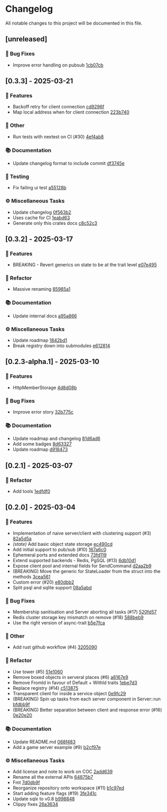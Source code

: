 # Changelog

All notable changes to this project will be documented in this file.

## [unreleased]

### 🐛 Bug Fixes

- Improve error handling on pubsub [1cb07cb](https://github.com/rcelha/rio-rs/commit/1cb07cb596d6e5309a9bdca66503c5d2b2a59e7a) 

## [0.3.3] - 2025-03-21

### 🚀 Features

- Backoff retry for client connection [cd9296f](https://github.com/rcelha/rio-rs/commit/cd9296f6a7aed71e5238e801fe0fca16d5930ad4) 
- Map local address when for client connection [223b740](https://github.com/rcelha/rio-rs/commit/223b7406689e20ead639485008101ff4be007eb4) 

### 💼 Other

- Run tests with nextest on CI (#30) [4ef4ab8](https://github.com/rcelha/rio-rs/commit/4ef4ab8ae3b476f58311c852f3d1bf399b91488d) 

### 📚 Documentation

- Update changelog format to include commit [df3745e](https://github.com/rcelha/rio-rs/commit/df3745ef2de01da2bcc6f240dd2fae1302d22dd5) 

### 🧪 Testing

- Fix failing ui test [a55128b](https://github.com/rcelha/rio-rs/commit/a55128b0fe38e52e994cbaee3c536745af2acc16) 

### ⚙️ Miscellaneous Tasks

- Update changelog [0f563b2](https://github.com/rcelha/rio-rs/commit/0f563b281b959c4fe80dc9d213210c125c1f7e5d) 
- Uses cache for CI [1eabd63](https://github.com/rcelha/rio-rs/commit/1eabd63a2d6f08d2ed9b9d64122c3d68c3d75019) 
- Generate only this crates docs [c8c52c3](https://github.com/rcelha/rio-rs/commit/c8c52c3d5b46537d06eb89773464cc530b3583f4) 

## [0.3.2] - 2025-03-17

### 🚀 Features

- BREAKING - Revert generics on state to be at the trait level [e07e495](https://github.com/rcelha/rio-rs/commit/e07e495bd70d59ec567d5e1986a30e9a6aa8a4b7) 

### 🚜 Refactor

- Massive renaming [85985a1](https://github.com/rcelha/rio-rs/commit/85985a1ca111c2f46ad7ac37dc2dbb6f5d61815d) 

### 📚 Documentation

- Update internal docs [a95a866](https://github.com/rcelha/rio-rs/commit/a95a866126013ed7e916141aa9fa56418f3e9a38) 

### ⚙️ Miscellaneous Tasks

- Update roadmap [1842bd1](https://github.com/rcelha/rio-rs/commit/1842bd185b7ac2f8971f4e702f984a1e259526b0) 
- Break registry down into submodules [e612814](https://github.com/rcelha/rio-rs/commit/e612814dde7dd8453b81d1db4b9f2416a54ac9a9) 

## [0.2.3-alpha.1] - 2025-03-10

### 🚀 Features

- HttpMemberStorage [4d8d08b](https://github.com/rcelha/rio-rs/commit/4d8d08bae4c306730108c9457ca2b8e39a618126) 

### 🐛 Bug Fixes

- Improve error story [32b775c](https://github.com/rcelha/rio-rs/commit/32b775cd5d263815cb5acddb3c10f8d2ff120080) 

### 📚 Documentation

- Update roadmap and changelog [81d6ad6](https://github.com/rcelha/rio-rs/commit/81d6ad64dd0f07d30bc0f908ad1ea76d5f442787) 
- Add some badges [8d63327](https://github.com/rcelha/rio-rs/commit/8d63327f096fc20dbacca47a75d8e25f11b703e5) 
- Update roadmap [d918473](https://github.com/rcelha/rio-rs/commit/d9184739354823319fb240e4029a3bbe4da37732) 

## [0.2.1] - 2025-03-07

### 🚜 Refactor

- Add tools [1edfdf0](https://github.com/rcelha/rio-rs/commit/1edfdf045e4713f995237916e046da9f0f927f1c) 

## [0.2.0] - 2025-03-04

### 🚀 Features

- Implementation of naive server/client with clustering support (#3) [82a5d5a](https://github.com/rcelha/rio-rs/commit/82a5d5a71f230885cec3ae86315fc7dc537751ed) 
- *(state)* Add basic object state storage [ec490cd](https://github.com/rcelha/rio-rs/commit/ec490cdd0fb2f686e91ecc1911506f103437f4c7) 
- Add initial support to pub/sub (#10) [167a6c0](https://github.com/rcelha/rio-rs/commit/167a6c0d04db7e91338802266baf9be2673371b7) 
- Ephemeral ports and extended docs [73fd119](https://github.com/rcelha/rio-rs/commit/73fd1194588a6a636a0dc8c60d62db0221a7be85) 
- Extend supported backends - Redis, PgSQL (#13) [6db10d1](https://github.com/rcelha/rio-rs/commit/6db10d1498b41fd9d6b710492bcd84fb9014f048) 
- Expose client pool and internal fields for SendCommand [d2aa2b9](https://github.com/rcelha/rio-rs/commit/d2aa2b96f1995cbbb8cc0cf024b61505212debc2) 
- (BREAKING) Move the generic for StateLoader from the struct into the methods [3cea561](https://github.com/rcelha/rio-rs/commit/3cea5612414da3b98a0d2c658ff904a06928a098) 
- Custom error (#20) [e80dbb2](https://github.com/rcelha/rio-rs/commit/e80dbb240490e9e47456090e27511eb800220e77) 
- Split psql and sqlite support [08a5abd](https://github.com/rcelha/rio-rs/commit/08a5abd2afcbf84e274fb12302efdfa885222b74) 

### 🐛 Bug Fixes

- Membership sanitisation and Server aborting all tasks (#17) [520fd57](https://github.com/rcelha/rio-rs/commit/520fd57619689d82a7abc7f0537f631335caace4) 
- Redis cluster storage key mismatch on remove (#18) [588beb9](https://github.com/rcelha/rio-rs/commit/588beb9b34893b21cdb7d8ae499795290a791581) 
- Use the right version of async-trait [b5e7fca](https://github.com/rcelha/rio-rs/commit/b5e7fcabe657aee38b558b204eaccd746e91927c) 

### 💼 Other

- Add rust github workflow (#4) [3205090](https://github.com/rcelha/rio-rs/commit/3205090667ce4af381a0b7c530500cbd69a71cbb) 

### 🚜 Refactor

- Use tower (#5) [51e1060](https://github.com/rcelha/rio-rs/commit/51e106099438cb55196d96cdf7374b222c232460) 
- Remove boxed objects in serveral places (#6) [a8167e9](https://github.com/rcelha/rio-rs/commit/a8167e9e39b18e8f765925cc6af5fec185ba4489) 
- Remove FromId in favour of Default + WithId traits [1ebe7d3](https://github.com/rcelha/rio-rs/commit/1ebe7d386058d822331948b4cb1facfa59e2f2fb) 
- Replace registry (#14) [c513875](https://github.com/rcelha/rio-rs/commit/c51387565021543898a22413ed91ba41a63e64b0) 
- Transparent client for inside a service object [0e9fc29](https://github.com/rcelha/rio-rs/commit/0e9fc295453a032b49b5433046a956b58fdc7cd4) 
- (BREAKING) Spin up tasks from each server component in Server::run [bfdbb9f](https://github.com/rcelha/rio-rs/commit/bfdbb9f316595857de5adbc97e6f5d4bee883a99) 
- (BREAKING) Better separation between client and response error (#16) [0e20e20](https://github.com/rcelha/rio-rs/commit/0e20e20bad30cef46a305126a0bbdbb655d15941) 

### 📚 Documentation

- Update README.md [068f483](https://github.com/rcelha/rio-rs/commit/068f483ec7985c091963335c6777456fca690dd4) 
- Add a game server example (#9) [b2cf97e](https://github.com/rcelha/rio-rs/commit/b2cf97e4ed820decb6cfdee9cbf978bb88870e0d) 

### ⚙️ Miscellaneous Tasks

- Add license and note to work on COC [2add639](https://github.com/rcelha/rio-rs/commit/2add639af5bf98f29df33583471a69f61ff816ee) 
- Rename all the external APIs [64875b7](https://github.com/rcelha/rio-rs/commit/64875b72d62bba4ab34424c5bd46a5c2e7125ff5) 
- Fmt [7d0db9f](https://github.com/rcelha/rio-rs/commit/7d0db9f200a4b05283fdeac0c8891d06adcd7687) 
- Reorganize repository onto workspace (#11) [b1c97ed](https://github.com/rcelha/rio-rs/commit/b1c97edbcb2a4e545a4c5bfeeed43554351eec8d) 
- Start adding feature flags (#19) [3fe341c](https://github.com/rcelha/rio-rs/commit/3fe341c0cddef587a893a5f0442dca4b640a443c) 
- Update sqlx to v0.8 [b998848](https://github.com/rcelha/rio-rs/commit/b998848606c17792724ff150266478d0514f433b) 
- Clippy fixes [26a3634](https://github.com/rcelha/rio-rs/commit/26a363446e231283071b1dc2dde6cd9d1a7d857d) 

<!-- generated by git-cliff -->
